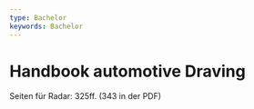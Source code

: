 ```yaml
---
type: Bachelor
keywords: Bachelor
---
```


# Handbook automotive Draving

Seiten für Radar: 325ff. (343 in der PDF)
